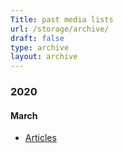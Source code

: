 ```yaml
---
Title: past media lists
url: /storage/archive/
draft: false
type: archive
layout: archive
---
```


### 2020

#### March
* [Articles](/storage/march-2020)